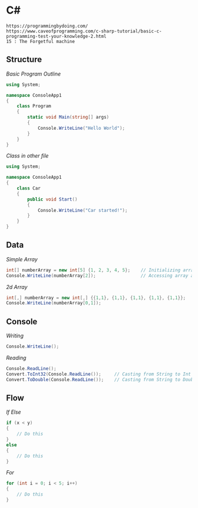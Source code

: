 # C#

```
https://programmingbydoing.com/
https://www.caveofprogramming.com/c-sharp-tutorial/basic-c-programming-test-your-knowledge-2.html
15 : The Forgetful machine
```
## Structure

*Basic Program Outline*

```c#
using System;

namespace ConsoleApp1
{
    class Program
    {
        static void Main(string[] args)
        {
            Console.WriteLine("Hello World");
        }
    }
}
```

*Class in other file*
```c#
using System;

namespace ConsoleApp1
{
    class Car
    {
        public void Start()
        {
            Console.WriteLine("Car started!");
        }
    }
}
```


## Data

*Simple Array*
```c#
int[] numberArray = new int[5] {1, 2, 3, 4, 5};    // Initializing array
Console.WriteLine(numberArray[2]);                 // Accessing array at given index
```

*2d Array*
```c#
int[,] numberArray = new int[,] {{1,1}, {1,1}, {1,1}, {1,1}, {1,1}};    // Initializing array
Console.WriteLine(numberArray[0,1]);                                    // Accessing array at given index
```




## Console

*Writing*
```c#
Console.WriteLine();
```

*Reading*
```c#
Console.ReadLine();
Convert.ToInt32(Console.ReadLine());     // Casting from String to Int
Convert.ToDouble(Console.ReadLine());    // Casting from String to Double
```


## Flow

*If Else*
```c#
if (x < y)
{
    // Do this
}
else
{
    // Do this
}
```

*For*
```c#
for (int i = 0; i < 5; i++)
{
    // Do this
}
```
